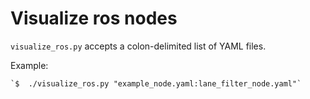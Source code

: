 # Visualize ros nodes

`visualize_ros.py` accepts a colon-delimited list of YAML files.

Example:

    `$  ./visualize_ros.py "example_node.yaml:lane_filter_node.yaml"`
